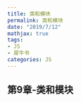 ```yaml
---
title: 类和模块
permalink: 类和模块
date: "2019/7/12"
mathjax: true
tags: 
- JS
- 犀牛书
categories: JS
---
```


## 第9章-类和模块
